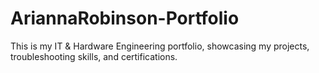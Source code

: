 # AriannaRobinson-Portfolio
This is my IT &amp; Hardware Engineering portfolio, showcasing my projects, troubleshooting skills, and certifications.
